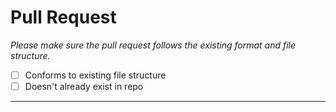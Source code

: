 # Pull Request

*Please make sure the pull request follows the existing format and file structure.*

- [ ] Conforms to existing file structure
- [ ] Doesn't already exist in repo

---

